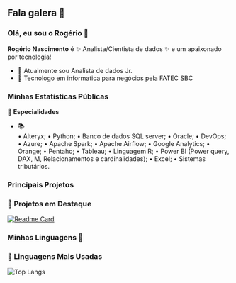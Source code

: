 
## Fala galera 👋
### Olá, eu sou o Rogério 👋

**Rogério Nascimento** é ✨ Analista/Cientista de dados ✨ e um apaixonado por tecnologia!

- 🔭 Atualmente sou Analista de dados Jr.
- 🌱 Tecnologo em informatica para negócios pela FATEC SBC


### Minhas Estatísticas Públicas
📱 **Especialidades**
- 📚   
•	Alteryx;
•	Python;
•	Banco de dados SQL server;
•	Oracle;
•	DevOps;
•	Azure;
•	Apache Spark;
•	Apache Airflow;
•	Google Analytics;
•	Orange;
•	Pentaho;
•	Tableau;
•	Linguagem R;
•	Power BI (Power query, DAX, M, Relacionamentos e cardinalidades);
•	Excel;
•	Sistemas tributários. 



### Principais Projetos
### 📌 Projetos em Destaque

[![Readme Card]()](https://github.com/Rogerio-Nascimento/Projeto_Automacao_Procedures)

### Minhas Linguagens 🤩
### 🚀 Linguagens Mais Usadas

![Top Langs](https://github-readme-stats.vercel.app/api/top-langs/?username=falvojr&layout=compact)
